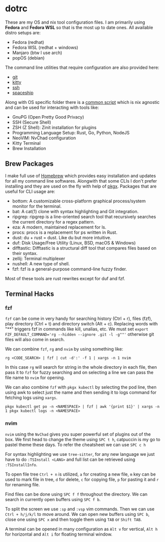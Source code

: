 # dotrc

These are my OS and nix tool configuration files. I am primarily using **Fedora** and **Fedora WSL** so that is the most up to date ones. All available distro setups are:
- Fedora (redhat)
- Fedora WSL (redhat + windows)
- Manjaro (btw I use arch)
- popOS (debian)

The command line utilities that require configuration are also provided here:
- [git](./git/.gitconfig)
- [kitty](./kitty/kitty.conf)
- [ssh](./ssh/config)
- [spaceship](./config/spaceship.zsh)

Along with OS specific folder there is a [common script](./general.sh) which is nix agnostic and can be used for interacting with tools like:
- GnuPG (Open Pretty Good Privacy)
- SSH (Secure Shell)
- ZSH (Z Shell): Zinit installation for plugins
- Programming Language Setup: Rust, Go, Python, NodeJS
- NeoVIM: NvChad configuration
- Kitty Terminal
- Brew Installation

## Brew Packages

I make full use of [Homebrew](https://brew.sh/) which provides easy installation and updates for all my command line softwares. Alongwith that some CLIs I don't prefer installing and they are used on the fly with help of [pkgx](https://github.com/pkgxdev/pkgx). Packages that are useful for CLI usage are:
- bottom: A customizable cross-platform graphical process/system monitor for the terminal.
- bat: A cat(1) clone with syntax highlighting and Git integration.
- ripgrep: ripgrep is a line-oriented search tool that recursively searches the current directory for a regex pattern.
- eza: A modern, maintained replacement for ls.
- procs: procs is a replacement for ps written in Rust.
- dust: du + rust = dust. Like du but more intuitive.
- duf: Disk Usage/Free Utility (Linux, BSD, macOS & Windows)
- difftastic: Difftastic is a structural diff tool that compares files based on their syntax.
- zellij: Terminal multiplexer
- nushell: A new type of shell.
- fzf: fzf is a general-purpose command-line fuzzy finder.

Most of these tools are rust rewrites except for duf and fzf.

## Terminal Hacks

### fzf

`fzf` can be come in very handy for searching history (Ctrl + r), files (fzf), play directory (Ctrl + t) and directory switch (Alt + c). Replacing words with "\*\*" triggers fzf in commands like kill, unalias, etc. We must set `export FZF_DEFAULT_COMMAND='rg --hidden --ignore .git -l -g""'` otherwise git files will also come in search.

We can combine `fzf`, `rg` and `nvim` by using something like:
```
rg <CODE_SEARCH> | fzf | cut -d':' -f 1 | xargs -n 1 nvim
```
In this case `rg` will search for string in the whole directory in each file, then pass it to `fzf` for fuzzy searching and on selecting a line we can pass the file name to `nvim` for opening.

We can also combine `fzf` with `pkgx kubectl` by selecting the pod line, then using awk to select just the name and then sending it to logs command for fetching logs using `xargs`.
```
pkgx kubectl get po -n <NAMESPACE> | fzf | awk '{print $1}' | xargs -n 1 pkgx kubectl logs -n <NAMESPACE>
```

### nvim

`nvim` using the `NvChad` gives you super powerful set of plugins out of the box. We first head to change the theme using `SPC t h`, catpuccin is my go to pastel theme these days. To refer the cheatsheet we can use `SPC c h`

For syntax highlighting we use `tree-sitter`, for any new language we just have to do `:TSInstall <LANG>` and full list can be retrieved using `:TSInstallInfo`.

To open file tree `Ctrl + n` is utilized, `a` for creating a new file, `m` key can be used to mark file in tree, `d` for delete, `c` for copying file, `p` for pasting it and `r` for renaming file.

Find files can be done using `SPC f f` throughout the directory. We can search in currently open buffers using `SPC f b`.

To split the screen we use `:sp` and `:vsp` vim commands. Then we can use `Ctrl + h/j/k/l` to move around. We can open new buffers using `SPC b`, close one using `SPC x` and then toggle them using `TAB` or `Shift TAB`.

A terminal can be opened in many configuration as `Alt v` for vertical, `Alt h` for horizontal and `Alt i` for floating terminal window.
